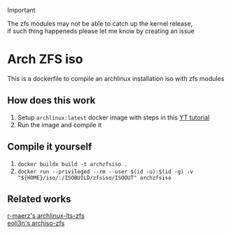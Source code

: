 > [!IMPORTANT]
> The zfs modules may not be able to catch up the kernel release, \
> if such thing happeneds please let me know by creating an issue

# Arch ZFS iso

This is a dockerfile to compile an archlinux installation iso with zfs modules

## How does this work

1. Setup `archlinux:latest` docker image with steps in this [YT tutorial](https://youtu.be/CcSjnqreUcQ?si=iqtFt0PYebQDER6t)
2. Run the image and compile it

## Compile it yourself
1. `docker buildx build -t archzfsiso .`
2. `docker run --privileged --rm --user $(id -u):$(id -g) -v "${HOME}/iso/:/ISOBUILD/zfsiso/ISOOUT" archzfsiso`

## Related works

[r-maerz's archlinux-lts-zfs](https://github.com/r-maerz/archlinux-lts-zfs) \
[eoli3n's archiso-zfs](https://github.com/eoli3n/archiso-zfs)
